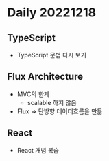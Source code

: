 Daily 20221218
===

## TypeScript
- TypeScript 문법 다시 보기

## Flux Architecture
- MVC의 한계
  - scalable 하지 않음
- Flux => 단방향 데이터흐름을 만듦

## React
- React 개념 복습